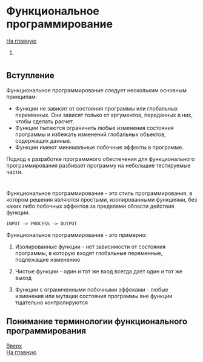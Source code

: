 # Функциональное программирование
[На главную](../README.md)  
1. []()


#

## Вступление

Функциональное программирование следует нескольким основным принципам:
- Функции не зависят от состояния программы или глобальных переменных. Они зависят только от аргументов, переданных в них, чтобы сделать расчет.
- Функции пытаются ограничить любые изменения состояния программы и избежать изменений глобальных объектов, содержащих данные.
- Функции имеют минимальные побочные эффекты в программе.

Подход к разработке программного обеспечения для функционального программирования разбивает программу на небольшие тестируемые части. 

#

Функциональное программирование - это стиль программирования, в котором решения являются простыми, изолированными функциями, без каких либо побочных эффектов за пределами области действия функции.

```INPUT -> PROCESS -> OUTPUT```

Функциональное программирование - это примерно:

1. Изолированные функции - нет зависимости от состояния программы, в которую входят глобальные переменные, подлежащие изменению

2. Чистые функции - один и тот же вход всегда дает один и тот же выход

3. Функции с ограниченными побочными эффеками - любые изменения или мутации состояния программы вне функции тщательно контролируются



## Понимание терминологии функционального программирования








[Вверх]()   
[На главную](../README.md)